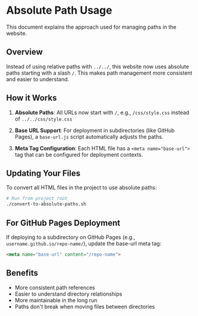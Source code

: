 # Absolute Path Usage

This document explains the approach used for managing paths in the website.

## Overview

Instead of using relative paths with `../../`, this website now uses absolute paths starting with a slash `/`. 
This makes path management more consistent and easier to understand.

## How it Works

1. **Absolute Paths**: All URLs now start with `/`, e.g., `/css/style.css` instead of `../../css/style.css`

2. **Base URL Support**: For deployment in subdirectories (like GitHub Pages), a `base-url.js` script 
   automatically adjusts the paths.

3. **Meta Tag Configuration**: Each HTML file has a `<meta name="base-url">` tag that can be configured 
   for deployment contexts.

## Updating Your Files

To convert all HTML files in the project to use absolute paths:

```bash
# Run from project root
./convert-to-absolute-paths.sh
```

## For GitHub Pages Deployment

If deploying to a subdirectory on GitHub Pages (e.g., `username.github.io/repo-name/`), update the base-url meta tag:

```html
<meta name="base-url" content="/repo-name">
```

## Benefits

- More consistent path references
- Easier to understand directory relationships
- More maintainable in the long run
- Paths don't break when moving files between directories
